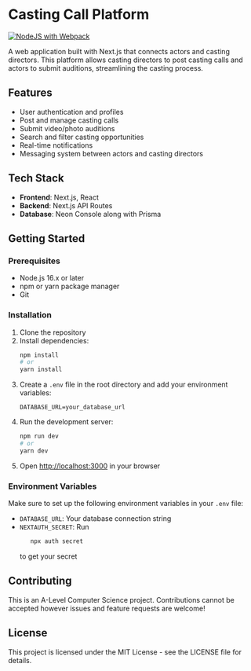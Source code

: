 <!-- README.md -->
<!-- Copyright (C) 2025 Charlie Ward GPL v3 -->
<!-- Full License @ https://github.com/Charlie-Ward/CastConnect/blob/main/LICENSE -->

# Casting Call Platform

[![NodeJS with Webpack](https://github.com/Charlie-Ward/CastConnect/actions/workflows/webpack.yml/badge.svg)](https://github.com/Charlie-Ward/CastConnect/actions/workflows/webpack.yml)

A web application built with Next.js that connects actors and casting directors. This platform allows casting directors to post casting calls and actors to submit auditions, streamlining the casting process.

## Features

- User authentication and profiles
- Post and manage casting calls
- Submit video/photo auditions 
- Search and filter casting opportunities
- Real-time notifications
- Messaging system between actors and casting directors

## Tech Stack

- **Frontend**: Next.js, React
- **Backend**: Next.js API Routes
- **Database**: Neon Console along with Prisma
<!-- - **Authentication**: (Your auth solution) -->
<!-- - **Storage**: (Your storage solution for media files) -->

## Getting Started

### Prerequisites

- Node.js 16.x or later
- npm or yarn package manager
- Git

### Installation

1. Clone the repository
2. Install dependencies:
   ```bash
   npm install
   # or
   yarn install
   ```
3. Create a `.env` file in the root directory and add your environment variables:
   ```
   DATABASE_URL=your_database_url
   ```
4. Run the development server:
   ```bash
   npm run dev
   # or
   yarn dev
   ```
5. Open [http://localhost:3000](http://localhost:3000) in your browser

### Environment Variables

Make sure to set up the following environment variables in your `.env` file:

- `DATABASE_URL`: Your database connection string
- `NEXTAUTH_SECRET`: Run 
   ```bash
      npx auth secret 
   ```
   to get your secret

## Contributing

This is an A-Level Computer Science project. Contributions cannot be accepted however issues and feature requests are welcome!

## License

This project is licensed under the MIT License - see the LICENSE file for details.


